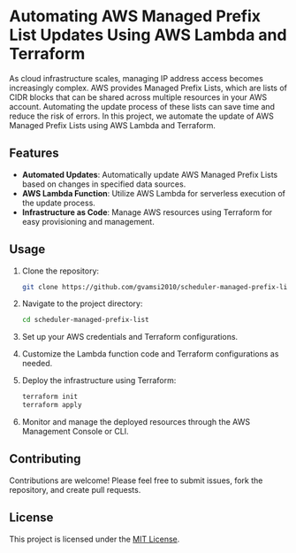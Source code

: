 # Automating AWS Managed Prefix List Updates Using AWS Lambda and Terraform

As cloud infrastructure scales, managing IP address access becomes increasingly complex. AWS provides Managed Prefix Lists, which are lists of CIDR blocks that can be shared across multiple resources in your AWS account. Automating the update process of these lists can save time and reduce the risk of errors. In this project, we automate the update of AWS Managed Prefix Lists using AWS Lambda and Terraform.

## Features

- **Automated Updates**: Automatically update AWS Managed Prefix Lists based on changes in specified data sources.
- **AWS Lambda Function**: Utilize AWS Lambda for serverless execution of the update process.
- **Infrastructure as Code**: Manage AWS resources using Terraform for easy provisioning and management.

## Usage

1. Clone the repository:

    ```bash
    git clone https://github.com/gvamsi2010/scheduler-managed-prefix-list.git
    ```

2. Navigate to the project directory:

    ```bash
    cd scheduler-managed-prefix-list
    ```

3. Set up your AWS credentials and Terraform configurations.

4. Customize the Lambda function code and Terraform configurations as needed.

5. Deploy the infrastructure using Terraform:

    ```bash
    terraform init
    terraform apply
    ```

6. Monitor and manage the deployed resources through the AWS Management Console or CLI.

## Contributing

Contributions are welcome! Please feel free to submit issues, fork the repository, and create pull requests.

## License

This project is licensed under the [MIT License](LICENSE).

